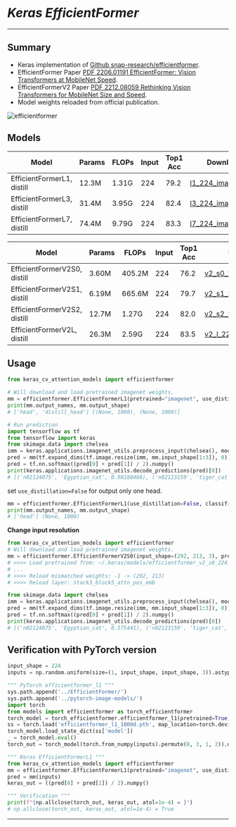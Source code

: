 # ___Keras EfficientFormer___
***

## Summary
  - Keras implementation of [Github snap-research/efficientformer](https://github.com/snap-research/efficientformer).
  - EfficientFormer Paper [PDF 2206.01191 EfficientFormer: Vision Transformers at MobileNet Speed](https://arxiv.org/pdf/2206.01191.pdf).
  - EfficientFormerV2 Paper [PDF 2212.08059 Rethinking Vision Transformers for MobileNet Size and Speed](https://arxiv.org/pdf/2212.08059.pdf).
  - Model weights reloaded from official publication.

  ![efficientformer](https://user-images.githubusercontent.com/5744524/180598201-e7d47c9e-0e36-40bf-9a2b-7c6a5f6b9d56.PNG)
## Models
  | Model                      | Params | FLOPs | Input | Top1 Acc | Download |
  | -------------------------- | ------ | ----- | ----- | -------- | -------- |
  | EfficientFormerL1, distill | 12.3M  | 1.31G | 224   | 79.2     | [l1_224_imagenet.h5](https://github.com/leondgarse/keras_cv_attention_models/releases/download/levit/efficientformer_l1_224_imagenet.h5) |
  | EfficientFormerL3, distill | 31.4M  | 3.95G | 224   | 82.4     | [l3_224_imagenet.h5](https://github.com/leondgarse/keras_cv_attention_models/releases/download/levit/efficientformer_l3_224_imagenet.h5) |
  | EfficientFormerL7, distill | 74.4M  | 9.79G | 224   | 83.3     | [l7_224_imagenet.h5](https://github.com/leondgarse/keras_cv_attention_models/releases/download/levit/efficientformer_l7_224_imagenet.h5) |

  | Model                        | Params | FLOPs  | Input | Top1 Acc | Download |
  | ---------------------------- | ------ | ------ | ----- | -------- | -------- |
  | EfficientFormerV2S0, distill | 3.60M  | 405.2M | 224   | 76.2     | [v2_s0_224_imagenet.h5](https://github.com/leondgarse/keras_cv_attention_models/releases/download/efficientformer/efficientformer_v2_s0_224_imagenet.h5) |
  | EfficientFormerV2S1, distill | 6.19M  | 665.6M | 224   | 79.7     | [v2_s1_224_imagenet.h5](https://github.com/leondgarse/keras_cv_attention_models/releases/download/efficientformer/efficientformer_v2_s1_224_imagenet.h5) |
  | EfficientFormerV2S2, distill | 12.7M  | 1.27G  | 224   | 82.0     | [v2_s2_224_imagenet.h5](https://github.com/leondgarse/keras_cv_attention_models/releases/download/efficientformer/efficientformer_v2_s2_224_imagenet.h5) |
  | EfficientFormerV2L, distill  | 26.3M  | 2.59G  | 224   | 83.5     | [v2_l_224_imagenet.h5](https://github.com/leondgarse/keras_cv_attention_models/releases/download/efficientformer/efficientformer_v2_l_224_imagenet.h5) |

## Usage
  ```py
  from keras_cv_attention_models import efficientformer

  # Will download and load pretrained imagenet weights.
  mm = efficientformer.EfficientFormerL1(pretrained="imagenet", use_distillation=True)
  print(mm.output_names, mm.output_shape)
  # ['head', 'distill_head'] [(None, 1000), (None, 1000)]

  # Run prediction
  import tensorflow as tf
  from tensorflow import keras
  from skimage.data import chelsea
  imm = keras.applications.imagenet_utils.preprocess_input(chelsea(), mode='torch') # Chelsea the cat
  pred = mm(tf.expand_dims(tf.image.resize(imm, mm.input_shape[1:3]), 0))
  pred = tf.nn.softmax((pred[0] + pred[1]) / 2).numpy()
  print(keras.applications.imagenet_utils.decode_predictions(pred)[0])
  # [('n02124075', 'Egyptian_cat', 0.98188466), ('n02123159', 'tiger_cat', 0.011581295), ...]
  ```
  set `use_distillation=False` for output only one head.
  ```py
  mm = efficientformer.EfficientFormerL1(use_distillation=False, classifier_activation="softmax")
  print(mm.output_names, mm.output_shape)
  # ['head'] (None, 1000)
  ```
  **Change input resolution**
  ```py
  from keras_cv_attention_models import efficientformer
  # Will download and load pretrained imagenet weights.
  mm = efficientformer.EfficientFormerV2S0(input_shape=(292, 213, 3), pretrained="imagenet", use_distillation=True)
  # >>>> Load pretrained from: ~/.keras/models/efficientformer_v2_s0_224_imagenet.h5
  # ...
  # >>>> Reload mismatched weights: -1 -> (292, 213)
  # >>>> Reload layer: stack3_block5_attn_pos_emb

  from skimage.data import chelsea
  imm = keras.applications.imagenet_utils.preprocess_input(chelsea(), mode='torch') # Chelsea the cat
  pred = mm(tf.expand_dims(tf.image.resize(imm, mm.input_shape[1:3]), 0))
  pred = tf.nn.softmax((pred[0] + pred[1]) / 2).numpy()
  print(keras.applications.imagenet_utils.decode_predictions(pred)[0])
  # [('n02124075', 'Egyptian_cat', 0.575441), ('n02123159', 'tiger_cat', 0.25620097), ...]
  ```
## Verification with PyTorch version
  ```py
  input_shape = 224
  inputs = np.random.uniform(size=(1, input_shape, input_shape, 3)).astype("float32")

  """ PyTorch efficientformer_l1 """
  sys.path.append('../EfficientFormer/')
  sys.path.append('../pytorch-image-models/')
  import torch
  from models import efficientformer as torch_efficientformer
  torch_model = torch_efficientformer.efficientformer_l1(pretrained=True)
  ss = torch.load('efficientformer_l1_1000d.pth', map_location=torch.device('cpu'))
  torch_model.load_state_dict(ss['model'])
  _ = torch_model.eval()
  torch_out = torch_model(torch.from_numpy(inputs).permute(0, 3, 1, 2)).detach().numpy()

  """ Keras EfficientFormerL1 """
  from keras_cv_attention_models import efficientformer
  mm = efficientformer.EfficientFormerL1(pretrained="imagenet", use_distillation=True)
  pred = mm(inputs)
  keras_out = ((pred[0] + pred[1]) / 2).numpy()

  """ Verification """
  print(f"{np.allclose(torch_out, keras_out, atol=1e-4) = }")
  # np.allclose(torch_out, keras_out, atol=1e-4) = True
  ```
***
